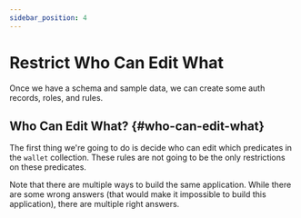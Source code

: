```yaml
---
sidebar_position: 4
---
```


# Restrict Who Can Edit What

Once we have a schema and sample data, we can create some auth records, roles, and rules.

## Who Can Edit What? {#who-can-edit-what}

The first thing we're going to do is decide who can edit which predicates in the `wallet` collection. These rules are not going to be the only restrictions on these predicates.

Note that there are multiple ways to build the same application. While there are some wrong answers (that would make it impossible to build this application), there are multiple right answers.
